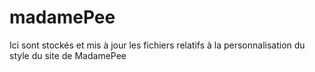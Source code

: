# madamePee
Ici sont stockés et mis à jour les fichiers relatifs à la personnalisation du style du site de MadamePee
